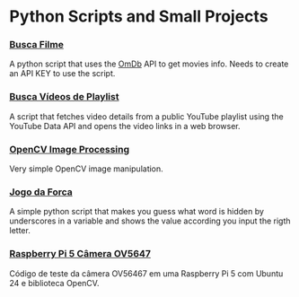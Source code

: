 # Python Scripts and Small Projects

### [Busca Filme](/busca-filme/)
A python script that uses the [OmDb](http://www.omdbapi.com/) API to get movies info. Needs to create an API KEY to use the script.

### [Busca Vídeos de Playlist](/busca-videos-playlist/)
A script that fetches video details from a public YouTube playlist using the YouTube Data API and opens the video links in a web browser.

### [OpenCV Image Processing](/cv-image/)
Very simple OpenCV image manipulation.

### [Jogo da Forca](/jogo-forca/)
A simple python script that makes you guess what word is hidden by underscores in a variable and shows the value according you input the rigth letter.

### [Raspberry Pi 5 Câmera OV5647](/rpi5-camera/)
Código de teste da câmera OV56467 em uma Raspberry Pi 5 com Ubuntu 24 e biblioteca OpenCV.